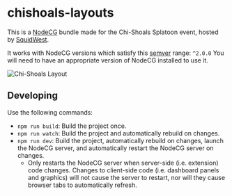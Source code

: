 # chishoals-layouts

This is a [NodeCG](http://github.com/nodecg/nodecg) bundle made for the Chi-Shoals Splatoon event, hosted by [SquidWest](https://twitter.com/SquidWest).

It works with NodeCG versions which satisfy this [semver](https://docs.npmjs.com/getting-started/semantic-versioning) range: `^2.0.0`
You will need to have an appropriate version of NodeCG installed to use it.

![Chi-Shoals Layout](https://github.com/EpicYoshiMaster/chishoals-layouts/assets/32598419/c9308e00-a58f-435a-a8ac-256b52efb74c)


## Developing

Use the following commands:

-   `npm run build`: Build the project once.
-   `npm run watch`: Build the project and automatically rebuild on changes.
-   `npm run dev`: Build the project, automatically rebuild on changes, launch the NodeCG server, and automatically restart the NodeCG server on changes.
    -   Only restarts the NodeCG server when server-side (i.e. extension) code changes. Changes to client-side code (i.e. dashboard panels and graphics) will not cause the server to restart, nor will they cause browser tabs to automatically refresh.


